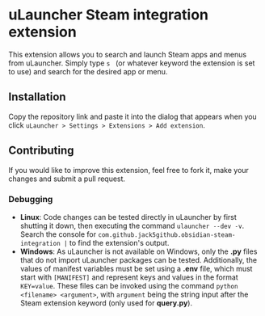 # uLauncher Steam integration extension

This extension allows you to search and launch Steam apps and menus from uLauncher. Simply type `s ` (or whatever keyword the extension is set to use) and search for the desired app or menu.

## Installation

Copy the repository link and paste it into the dialog that appears when you click `uLauncher > Settings > Extensions > Add extension`.

## Contributing

If you would like to improve this extension, feel free to fork it, make your changes and submit a pull request.

### Debugging

- **Linux**: Code changes can be tested directly in uLauncher by first shutting it down, then executing the command `ulauncher --dev -v`. Search the console for `com.github.jack5github.obsidian-steam-integration |` to find the extension's output.
- **Windows**: As uLauncher is not available on Windows, only the **.py** files that do not import uLauncher packages can be tested. Additionally, the values of manifest variables must be set using a **.env** file, which must start with `[MANIFEST]` and represent keys and values in the format `KEY=value`. These files can be invoked using the command `python <filename> <argument>`, with `argument` being the string input after the Steam extension keyword (only used for **query.py**).
